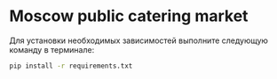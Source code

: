 # Moscow public catering market

Для установки необходимых зависимостей выполните следующую команду в терминале:

```bash
pip install -r requirements.txt
```